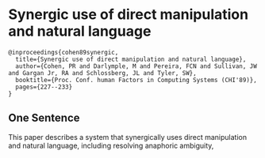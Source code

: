 # Synergic use of direct manipulation and natural language

```
@inproceedings{cohen89synergic,
  title={Synergic use of direct manipulation and natural language},
  author={Cohen, PR and Darlymple, M and Pereira, FCN and Sullivan, JW and Gargan Jr, RA and Schlossberg, JL and Tyler, SW},
  booktitle={Proc. Conf. human Factors in Computing Systems (CHI'89)},
  pages={227--233}
}
```
## One Sentence
This paper describes a system that synergically uses direct manipulation and natural language, including resolving anaphoric ambiguity, 
